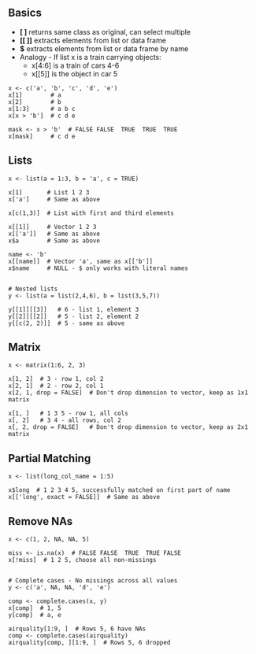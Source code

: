 <!--
.. title: R: Subsetting
.. slug: r-subsetting
.. date: 2018-08-04 00:35:36 UTC+01:00
.. tags: 
.. category: 
.. link: 
.. description: 
.. type: text
-->

Basics
------

-   **\[ \]** returns same class as original, can select multiple
-   **\[\[ \]\]** extracts elements from list or data frame
-   **$** extracts elements from list or data frame by name
-   Analogy - If list x is a train carrying objects:
    -   x\[4:6\] is a train of cars 4-6
    -   x\[\[5\]\] is the object in car 5

<!-- -->

    x <- c('a', 'b', 'c', 'd', 'e')
    x[1]        # a
    x[2]        # b
    x[1:3]      # a b c
    x[x > 'b']  # c d e

    mask <- x > 'b'  # FALSE FALSE  TRUE  TRUE  TRUE
    x[mask]     # c d e

Lists
-----

    x <- list(a = 1:3, b = 'a', c = TRUE)

    x[1]       # List 1 2 3
    x['a']     # Same as above

    x[c(1,3)]  # List with first and third elements

    x[[1]]     # Vector 1 2 3
    x[['a']]   # Same as above
    x$a        # Same as above

    name <- 'b'
    x[[name]]  # Vector 'a', same as x[['b']]
    x$name     # NULL - $ only works with literal names


    # Nested lists
    y <- list(a = list(2,4,6), b = list(3,5,7))

    y[[1]][[3]]   # 6 - list 1, element 3
    y[[2]][[2]]   # 5 - list 2, element 2
    y[[c(2, 2)]]  # 5 - same as above

Matrix
------

    x <- matrix(1:6, 2, 3)

    x[1, 2]  # 3 - row 1, col 2
    x[2, 1]  # 2 - row 2, col 1
    x[2, 1, drop = FALSE]  # Don't drop dimension to vector, keep as 1x1 matrix

    x[1, ]   # 1 3 5 - row 1, all cols
    x[, 2]   # 3 4 - all rows, col 2
    x[, 2, drop = FALSE]   # Don't drop dimension to vector, keep as 2x1 matrix

Partial Matching
----------------

    x <- list(long_col_name = 1:5)

    x$long  # 1 2 3 4 5, successfully matched on first part of name
    x[['long', exact = FALSE]]  # Same as above

Remove NAs
----------

    x <- c(1, 2, NA, NA, 5)

    miss <- is.na(x)  # FALSE FALSE  TRUE  TRUE FALSE
    x[!miss]  # 1 2 5, choose all non-missings


    # Complete cases - No missings across all values
    y <- c('a', NA, NA, 'd', 'e')

    comp <- complete.cases(x, y)
    x[comp]  # 1, 5
    y[comp]  # a, e

    airquality[1:9, ]  # Rows 5, 6 have NAs
    comp <- complete.cases(airquality)
    airquality[comp, ][1:9, ]  # Rows 5, 6 dropped
